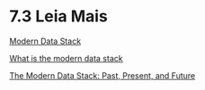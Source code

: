 # 7.3 Leia Mais

[Modern Data Stack](https://www.moderndatastack.xyz/)

[What is the modern data stack](https://www.fivetran.com/blog/what-is-the-modern-data-stack)

[The Modern Data Stack: Past, Present, and Future](https://www.getdbt.com/blog/future-of-the-modern-data-stack/)